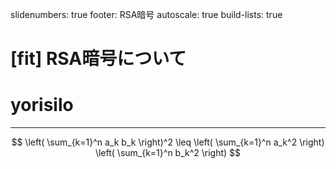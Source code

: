 slidenumbers: true
footer: RSA暗号
autoscale: true
build-lists: true

# [fit] RSA暗号について
# yorisilo

---

$$
\left( \sum_{k=1}^n a_k b_k \right)^2 \leq \left( \sum_{k=1}^n a_k^2 \right) \left( \sum_{k=1}^n b_k^2 \right)
$$
